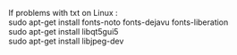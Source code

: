 If problems with txt on Linux :  
  sudo apt-get install fonts-noto fonts-dejavu fonts-liberation  
  sudo apt-get install libqt5gui5    
  sudo apt-get install libjpeg-dev
